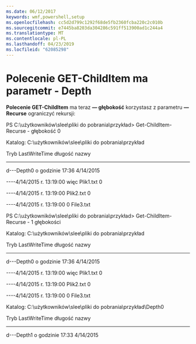 ```yaml
---
ms.date: 06/12/2017
keywords: wmf,powershell,setup
ms.openlocfilehash: cc5d2d799c1292f68de5fb2360fcba220c2c010b
ms.sourcegitcommit: e7445ba8203da304286c591ff513900ad1c244a4
ms.translationtype: MT
ms.contentlocale: pl-PL
ms.lasthandoff: 04/23/2019
ms.locfileid: "62085298"
---
```

# <a name="get-childitem-has--depth-parameter"></a>Polecenie GET-ChildItem ma parametr - Depth
**Polecenie GET-ChildItem** ma teraz **— głębokość** korzystasz z parametru **— Recurse** ograniczyć rekursji:

PS C:\\użytkowników\\slee\\pliki do pobrania\\przykład&gt; Get-ChildItem-Recurse - głębokość 0

Katalog: C:\\użytkowników\\slee\\pliki do pobrania\\przykład

Tryb LastWriteTime długość nazwy

---- ------------- ------ ----

d---Depth0 o godzinie 17:36 4/14/2015

----4/14/2015 r. 13:19:00 więc Plik1.txt 0

----4/14/2015 r. 13:19:00 Plik2.txt 0

----4/14/2015 r. 13:19:00 0 File3.txt

PS C:\\użytkowników\\slee\\pliki do pobrania\\przykład&gt; Get-ChildItem-Recurse - 1 głębokości

Katalog: C:\\użytkowników\\slee\\pliki do pobrania\\przykład

Tryb LastWriteTime długość nazwy

---- ------------- ------ ----

d---Depth0 o godzinie 17:36 4/14/2015

----4/14/2015 r. 13:19:00 więc Plik1.txt 0

----4/14/2015 r. 13:19:00 Plik2.txt 0

----4/14/2015 r. 13:19:00 0 File3.txt

Katalog: C:\\użytkowników\\slee\\pliki do pobrania\\przykład\\Depth0

Tryb LastWriteTime długość nazwy

---- ------------- ------ ----

d---Depth1 o godzinie 17:33 4/14/2015
